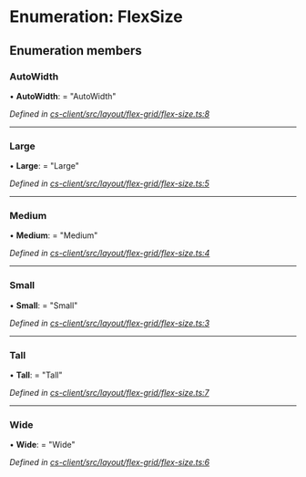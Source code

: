 # Enumeration: FlexSize

## Enumeration members

###  AutoWidth

• **AutoWidth**: = "AutoWidth"

*Defined in [cs-client/src/layout/flex-grid/flex-size.ts:8](https://github.com/TNOCS/csnext/blob/ec6e73e4/packages/cs-client/src/layout/flex-grid/flex-size.ts#L8)*

___

###  Large

• **Large**: = "Large"

*Defined in [cs-client/src/layout/flex-grid/flex-size.ts:5](https://github.com/TNOCS/csnext/blob/ec6e73e4/packages/cs-client/src/layout/flex-grid/flex-size.ts#L5)*

___

###  Medium

• **Medium**: = "Medium"

*Defined in [cs-client/src/layout/flex-grid/flex-size.ts:4](https://github.com/TNOCS/csnext/blob/ec6e73e4/packages/cs-client/src/layout/flex-grid/flex-size.ts#L4)*

___

###  Small

• **Small**: = "Small"

*Defined in [cs-client/src/layout/flex-grid/flex-size.ts:3](https://github.com/TNOCS/csnext/blob/ec6e73e4/packages/cs-client/src/layout/flex-grid/flex-size.ts#L3)*

___

###  Tall

• **Tall**: = "Tall"

*Defined in [cs-client/src/layout/flex-grid/flex-size.ts:7](https://github.com/TNOCS/csnext/blob/ec6e73e4/packages/cs-client/src/layout/flex-grid/flex-size.ts#L7)*

___

###  Wide

• **Wide**: = "Wide"

*Defined in [cs-client/src/layout/flex-grid/flex-size.ts:6](https://github.com/TNOCS/csnext/blob/ec6e73e4/packages/cs-client/src/layout/flex-grid/flex-size.ts#L6)*
